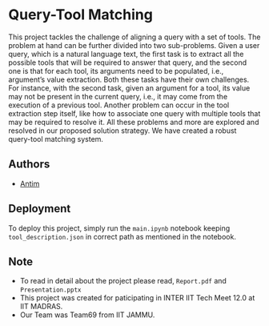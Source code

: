 
# Query-Tool Matching

This project tackles the challenge of aligning a query with a set of tools. The problem at hand can be further divided into two sub-problems. Given a user query, which is a natural language text, the first task is to extract all the possible tools that will be required to answer that query, and the second one is that for each tool, its arguments need to be populated, i.e., argument’s value extraction. Both these tasks have their own challenges. For instance, with the second task, given an argument for a tool, its value may not be present in the current query, i.e., it may come from the execution of a previous tool. Another problem can occur in the tool extraction step itself, like how to associate one query with multiple tools that may be required to resolve it. All these problems and more are explored and resolved in our proposed solution strategy. We have created a robust query-tool matching system.


## Authors
- [Antim](https://github.com/Antim0204)
  


## Deployment

To deploy this project, simply run the ```main.ipynb``` notebook keeping ```tool_description.json``` in correct path as mentioned in the notebook.

## Note
- To read in detail about the project please read, ```Report.pdf``` and ```Presentation.pptx```
- This project was created for paticipating in INTER IIT Tech Meet 12.0 at IIT MADRAS.
- Our Team was Team69 from IIT JAMMU.
